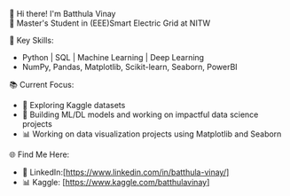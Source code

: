 👋 Hi there! I'm Batthula Vinay  
🌟 Master's Student in (EEE)Smart Electric Grid at NITW

🔧 Key Skills:  
- Python | SQL | Machine Learning | Deep Learning 
- NumPy, Pandas, Matplotlib, Scikit-learn, Seaborn, PowerBI

📚 Current Focus:  
- 🌱 Exploring Kaggle datasets 
- 🤖 Building ML/DL models and working on impactful data science projects  
- 📊 Working on data visualization projects using Matplotlib and Seaborn
  

🌐 Find Me Here:  
- 💼 LinkedIn:[https://www.linkedin.com/in/batthula-vinay/]
- 📊 Kaggle: [https://www.kaggle.com/batthulavinay]
  
